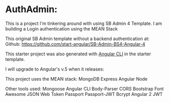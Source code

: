 # AuthAdmin:
This is a project I'm tinkering around with using SB Admin 4 Template. 
I am building a Login authentication using the MEAN Stack

This original SB Admin template without a backend authentication at:
Github: https://github.com/start-angular/SB-Admin-BS4-Angular-4

This starter project was also generated with [Angular CLI](https://github.com/angular/angular-cli) in the starter template.

I will upgrade to Angular's v.5 when it releases:

This project uses the MEAN stack:
MongoDB
Express
Angular
Node

Other tools used:
Mongoose
Angular CLI
Body-Parser
CORS
Bootstrap
Font Awesome
JSON Web Token
Passport
Passport-JWT
Bcrypt
Angular 2 JWT
